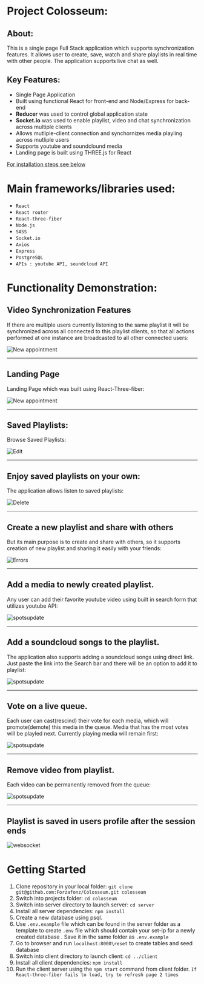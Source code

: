 # Project Colosseum:

## About:

This is a single page Full Stack application which supports synchronization features. It allows user to create, save, watch and share playlists in real time with other people. The application supports live chat as well.


## Key Features:

*  Single Page Application
*  Built using functional React for front-end and Node/Express for  back-end
*  **Reducer** was used to control global application state
*  **Socket.io** was used to enable playlist, video and chat synchronization across multiple clients
*  Allows mutliple-client connection and synchornizes media playling across mutliple users
*  Supports youtube and soundclound media
*  Landing page is built using THREE.js for React

[For installation steps see below](#getting-started)

# Main frameworks/libraries used:

* `React`
* `React router`
* `React-three-fiber`
* `Node.js`
* `SASS`
* `Socket.io`
* `Axios`
* `Express`
* `PostgreSQL`
* `APIs : youtube API, soundcloud API`


# Functionality Demonstration:

## Video Synchronization Features
If there are multiple users currently listening to the same playlist it will be synchronized across all connected to this playlist clients, so that all actions performed at one instance are broadcasted to all other connected users:

![New appointment](/public/images/Sync.gif)
___
## Landing Page
Landing Page which was built using React-Three-fiber:

![New appointment](/public/images/landingpage.gif)
___
## Saved Playlists:
Browse Saved Playlists:

![Edit](/public/images/Playlists.gif)
___
## Enjoy saved playlists on your own:
The application allows listen to saved playlists:

![Delete](/public/images/Play1.gif)
___
## Create a new playlist and share with others
But its main purpose is to create and share with others, so it supports creation of new playlist and sharing it easily with your friends:

![Errors](/public/images/new-playlist-sharing.gif)
___
## Add a media to newly created playlist.
Any user can add their favorite youtube video using built in search form that utilizes youtube API:

![spotsupdate](/public/images/Media_Add.gif)
___
## Add a soundcloud songs to the playlist.
The application also supports adding a soundcloud songs using direct link. Just paste the link into the Search bar and there will be an option to add it to playlist:

![spotsupdate](/public/images/add_soundcloud.gif)
___
## Vote on a live queue.
Each user can cast(rescind) their vote for each media, which will promote(demote) this media in the queue. Media that has the most votes will be playled next. Currently playing media will remain first:

![spotsupdate](/public/images/voting.gif)
___
## Remove video from playlist.
Each video can be permanently removed from the queue:

![spotsupdate](/public/images/removing.gif)

___
## Playlist is saved in users profile after the session ends
![websocket](/public/images/Saved_pl.gif)

# Getting Started

1. Clone repository in your local folder: 
```git clone git@github.com:Forzafonz/Colosseum.git colosseum```
1. Switch into projects folder: ```cd colosseum```
1. Switch into server directory to launch server: ```cd server```
1. Install all server dependencies: ```npm install```
1. Create a new database using psql.
1. Use ```.env.example``` file which can be found in the server folder as a template to create `.env` file which should contain your set-ip for a newly created database . Save it in the same folder as `.env.example`
1. Go to browser and run ```localhost:8000\reset``` to create tables and seed database
1. Switch into client directory to launch client: ```cd ../client```
1. Install all client dependencies: ```npm install```
1. Run the client server using the ```npm start``` command from client folder. ```If React-three-fiber fails to load, try to refresh page 2 times```
